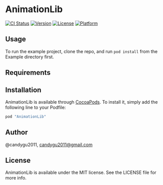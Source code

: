 # AnimationLib

[![CI Status](http://img.shields.io/travis/@candygu2011/AnimationLib.svg?style=flat)](https://travis-ci.org/@candygu2011/AnimationLib)
[![Version](https://img.shields.io/cocoapods/v/AnimationLib.svg?style=flat)](http://cocoapods.org/pods/AnimationLib)
[![License](https://img.shields.io/cocoapods/l/AnimationLib.svg?style=flat)](http://cocoapods.org/pods/AnimationLib)
[![Platform](https://img.shields.io/cocoapods/p/AnimationLib.svg?style=flat)](http://cocoapods.org/pods/AnimationLib)

## Usage

To run the example project, clone the repo, and run `pod install` from the Example directory first.

## Requirements

## Installation

AnimationLib is available through [CocoaPods](http://cocoapods.org). To install
it, simply add the following line to your Podfile:

```ruby
pod "AnimationLib"
```

## Author

@candygu2011, candygu2011@gmail.com

## License

AnimationLib is available under the MIT license. See the LICENSE file for more info.
